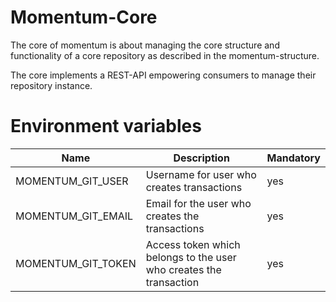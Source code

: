 # Momentum-Core

The core of momentum is about managing the core structure and functionality of a core repository as described in the momentum-structure.

The core implements a REST-API empowering consumers to manage their repository instance.

# Environment variables

| Name         | Description | Mandatory
|--------------|-------------|-----------
| MOMENTUM_GIT_USER     | Username for user who creates transactions | yes
| MOMENTUM_GIT_EMAIL    | Email for the user who creates the transactions | yes
| MOMENTUM_GIT_TOKEN    | Access token which belongs to the user who creates the transaction | yes
